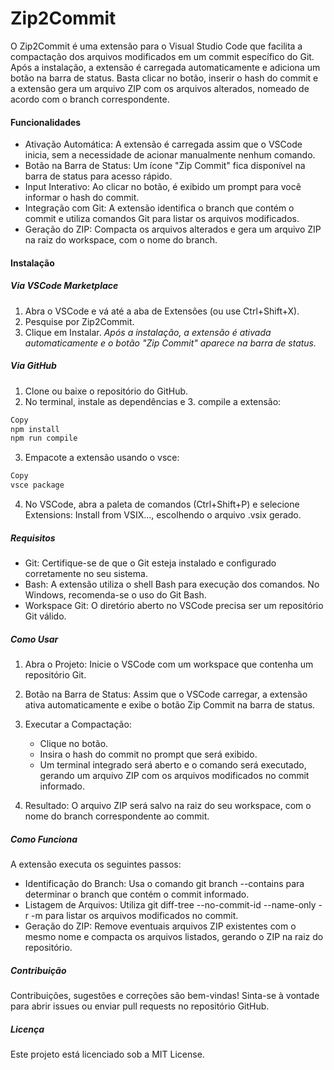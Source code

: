 # Zip2Commit

O Zip2Commit é uma extensão para o Visual Studio Code que facilita a compactação dos arquivos modificados em um commit específico do Git. Após a instalação, a extensão é carregada automaticamente e adiciona um botão na barra de status. Basta clicar no botão, inserir o hash do commit e a extensão gera um arquivo ZIP com os arquivos alterados, nomeado de acordo com o branch correspondente.

#### Funcionalidades

- Ativação Automática: A extensão é carregada assim que o VSCode inicia, sem a necessidade de acionar manualmente nenhum comando.
- Botão na Barra de Status: Um ícone "Zip Commit" fica disponível na barra de status para acesso rápido.
- Input Interativo: Ao clicar no botão, é exibido um prompt para você informar o hash do commit.
- Integração com Git: A extensão identifica o branch que contém o commit e utiliza comandos Git para listar os arquivos modificados.
- Geração do ZIP: Compacta os arquivos alterados e gera um arquivo ZIP na raiz do workspace, com o nome do branch.

#### Instalação

##### Via VSCode Marketplace

1. Abra o VSCode e vá até a aba de Extensões (ou use Ctrl+Shift+X).
2. Pesquise por Zip2Commit.
3. Clique em Instalar.
   <i> Após a instalação, a extensão é ativada automaticamente e o botão "Zip Commit" aparece na barra de status.</i>

##### Via GitHub

1. Clone ou baixe o repositório do GitHub.
2. No terminal, instale as dependências e 3. compile a extensão:

```bash
Copy
npm install
npm run compile
```

3. Empacote a extensão usando o vsce:

```bash
Copy
vsce package
```

4. No VSCode, abra a paleta de comandos (Ctrl+Shift+P) e selecione Extensions: Install from VSIX..., escolhendo o arquivo .vsix gerado.

##### Requisitos

- Git: Certifique-se de que o Git esteja instalado e configurado corretamente no seu sistema.
- Bash: A extensão utiliza o shell Bash para execução dos comandos. No Windows, recomenda-se o uso do Git Bash.
- Workspace Git: O diretório aberto no VSCode precisa ser um repositório Git válido.

##### Como Usar

1. Abra o Projeto: Inicie o VSCode com um workspace que contenha um repositório Git.
2. Botão na Barra de Status: Assim que o VSCode carregar, a extensão ativa automaticamente e exibe o botão Zip Commit na barra de status.
3. Executar a Compactação:

   - Clique no botão.
   - Insira o hash do commit no prompt que será exibido.
   - Um terminal integrado será aberto e o comando será executado, gerando um arquivo ZIP com os arquivos modificados no commit informado.

4. Resultado: O arquivo ZIP será salvo na raiz do seu workspace, com o nome do branch correspondente ao commit.

##### Como Funciona

A extensão executa os seguintes passos:

- Identificação do Branch: Usa o comando git branch --contains para determinar o branch que contém o commit informado.
- Listagem de Arquivos: Utiliza git diff-tree --no-commit-id --name-only -r -m para listar os arquivos modificados no commit.
- Geração do ZIP: Remove eventuais arquivos ZIP existentes com o mesmo nome e compacta os arquivos listados, gerando o ZIP na raiz do repositório.

##### Contribuição

Contribuições, sugestões e correções são bem-vindas!
Sinta-se à vontade para abrir issues ou enviar pull requests no repositório GitHub.

##### Licença

Este projeto está licenciado sob a MIT License.
